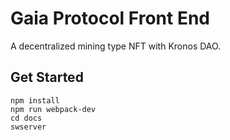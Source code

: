 # Gaia Protocol Front End

A decentralized mining type NFT with Kronos DAO.

## Get Started

```
npm install
npm run webpack-dev
cd docs
swserver
```